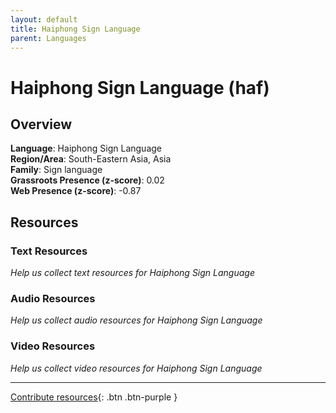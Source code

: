 ```yaml
---
layout: default
title: Haiphong Sign Language
parent: Languages
---
```


# Haiphong Sign Language (haf)

## Overview

**Language**: Haiphong Sign Language  
**Region/Area**: South-Eastern Asia, Asia  
**Family**: Sign language  
**Grassroots Presence (z-score)**: 0.02  
**Web Presence (z-score)**: -0.87  

## Resources

### Text Resources
*Help us collect text resources for Haiphong Sign Language*

### Audio Resources
*Help us collect audio resources for Haiphong Sign Language*

### Video Resources
*Help us collect video resources for Haiphong Sign Language*

---

[Contribute resources](https://forms.office.com/e/1SfLJx3u1r){: .btn .btn-purple }
